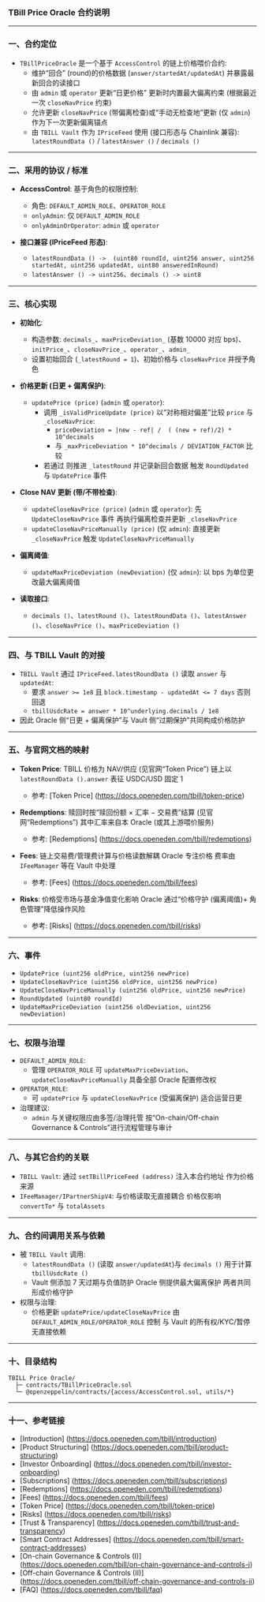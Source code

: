 ### TBill Price Oracle 合约说明  

---

### 一、合约定位

- `TBillPriceOracle` 是一个基于 `AccessControl` 的链上价格喂价合约: 
  - 维护“回合” (round)的价格数据 (`answer/startedAt/updatedAt`) 并暴露最新回合的读接口 
  - 由 `admin` 或 `operator` 更新“日更价格” 更新时内置最大偏离约束 (根据最近一次 `closeNavPrice` 约束) 
  - 允许更新 `closeNavPrice` (带偏离检查)或“手动无检查地”更新 (仅 `admin`) 作为下一次更新偏离锚点 
  - 由 `TBILL Vault` 作为 `IPriceFeed` 使用 (接口形态与 Chainlink 兼容): `latestRoundData ()` / `latestAnswer ()` / `decimals ()`

---

### 二、采用的协议 / 标准

- **AccessControl**: 基于角色的权限控制: 
  - 角色: `DEFAULT_ADMIN_ROLE`、`OPERATOR_ROLE`
  - `onlyAdmin`: 仅 `DEFAULT_ADMIN_ROLE`
  - `onlyAdminOrOperator`: `admin` 或 `operator`

- **接口兼容 (IPriceFeed 形态)**: 
  - `latestRoundData () ->  (uint80 roundId, uint256 answer, uint256 startedAt, uint256 updatedAt, uint80 answeredInRound)`
  - `latestAnswer () -> uint256`、`decimals () -> uint8`

---

### 三、核心实现

- **初始化**: 
  - 构造参数: `decimals_`、`maxPriceDeviation_` (基数 10000 对应 bps)、`initPrice_`、`closeNavPrice_`、`operator_`、`admin_`
  - 设置初始回合 (`_latestRound = 1`)、初始价格与 `closeNavPrice` 并授予角色

- **价格更新 (日更 + 偏离保护)**: 
  - `updatePrice (price)` (`admin` 或 `operator`): 
    - 调用 `_isValidPriceUpdate (price)` 以“对称相对偏差”比较 `price` 与 `_closeNavPrice`: 
      - `priceDeviation = |new - ref| /  ( (new + ref)/2) * 10^decimals`
      - 与 `_maxPriceDeviation * 10^decimals / DEVIATION_FACTOR` 比较
    - 若通过 则推进 `_latestRound` 并记录新回合数据 触发 `RoundUpdated` 与 `UpdatePrice` 事件

- **Close NAV 更新 (带/不带检查)**: 
  - `updateCloseNavPrice (price)` (`admin` 或 `operator`): 先 `UpdateCloseNavPrice` 事件 再执行偏离检查并更新 `_closeNavPrice`
  - `updateCloseNavPriceManually (price)` (仅 `admin`): 直接更新 `_closeNavPrice` 触发 `UpdateCloseNavPriceManually`

- **偏离阈值**: 
  - `updateMaxPriceDeviation (newDeviation)` (仅 `admin`): 以 bps 为单位更改最大偏离阈值

- **读取接口**: 
  - `decimals ()`、`latestRound ()`、`latestRoundData ()`、`latestAnswer ()`、`closeNavPrice ()`、`maxPriceDeviation ()`

---

### 四、与 TBILL Vault 的对接

- `TBILL Vault` 通过 `IPriceFeed.latestRoundData ()` 读取 `answer` 与 `updatedAt`: 
  - 要求 `answer >= 1e8` 且 `block.timestamp - updatedAt <= 7 days` 否则回退 
  - `tbillUsdcRate = answer * 10^underlying.decimals / 1e8`
- 因此 Oracle 侧“日更 + 偏离保护”与 Vault 侧“过期保护”共同构成价格防护

---

### 五、与官网文档的映射

- **Token Price**: TBILL 价格为 NAV/供应 (见官网“Token Price”) 链上以 `latestRoundData ().answer` 表征 USDC/USD 固定 1
  - 参考: [Token Price] (https://docs.openeden.com/tbill/token-price)

- **Redemptions**: 赎回时按“赎回份额 × 汇率 − 交易费”结算 (见官网“Redemptions”) 其中汇率来自本 Oracle (或其上游喂价服务)
  - 参考: [Redemptions] (https://docs.openeden.com/tbill/redemptions)

- **Fees**: 链上交易费/管理费计算与价格读数解耦 Oracle 专注价格 费率由 `IFeeManager` 等在 Vault 中处理
  - 参考: [Fees] (https://docs.openeden.com/tbill/fees)

- **Risks**: 价格受市场与基金净值变化影响 Oracle 通过“价格守护 (偏离阈值)+ 角色管理”降低操作风险
  - 参考: [Risks] (https://docs.openeden.com/tbill/risks)

---

### 六、事件

- `UpdatePrice (uint256 oldPrice, uint256 newPrice)`
- `UpdateCloseNavPrice (uint256 oldPrice, uint256 newPrice)`
- `UpdateCloseNavPriceManually (uint256 oldPrice, uint256 newPrice)`
- `RoundUpdated (uint80 roundId)`
- `UpdateMaxPriceDeviation (uint256 oldDeviation, uint256 newDeviation)`

---

### 七、权限与治理

- `DEFAULT_ADMIN_ROLE`: 
  - 管理 `OPERATOR_ROLE` 可 `updateMaxPriceDeviation`、`updateCloseNavPriceManually` 具备全部 Oracle 配置修改权
- `OPERATOR_ROLE`: 
  - 可 `updatePrice` 与 `updateCloseNavPrice` (受偏离保护) 适合运营日更
- 治理建议: 
  - `admin` 与关键权限应由多签/治理托管 按“On-chain/Off-chain Governance & Controls”进行流程管理与审计

---

### 八、与其它合约的关联

- `TBILL Vault`: 通过 `setTBillPriceFeed (address)` 注入本合约地址 作为价格来源
- `IFeeManager/IPartnerShipV4`: 与价格读取无直接耦合 价格仅影响 `convertTo*` 与 `totalAssets`

---

### 九、合约间调用关系与依赖

- 被 `TBILL Vault` 调用: 
  - `latestRoundData ()` (读取 `answer/updatedAt`)与 `decimals ()` 用于计算 `tbillUsdcRate ()` 
  - Vault 侧添加 7 天过期与负值防护 Oracle 侧提供最大偏离保护 两者共同形成价格守护
- 权限与治理: 
  - 价格更新 `updatePrice/updateCloseNavPrice` 由 `DEFAULT_ADMIN_ROLE/OPERATOR_ROLE` 控制 与 Vault 的所有权/KYC/暂停无直接依赖

---

### 十、目录结构

```text
TBILL Price Oracle/
  ├─ contracts/TBillPriceOracle.sol
  └─ @openzeppelin/contracts/{access/AccessControl.sol, utils/*}
```

---

### 十一、参考链接

- [Introduction] (https://docs.openeden.com/tbill/introduction)
- [Product Structuring] (https://docs.openeden.com/tbill/product-structuring)
- [Investor Onboarding] (https://docs.openeden.com/tbill/investor-onboarding)
- [Subscriptions] (https://docs.openeden.com/tbill/subscriptions)
- [Redemptions] (https://docs.openeden.com/tbill/redemptions)
- [Fees] (https://docs.openeden.com/tbill/fees)
- [Token Price] (https://docs.openeden.com/tbill/token-price)
- [Risks] (https://docs.openeden.com/tbill/risks)
- [Trust & Transparency] (https://docs.openeden.com/tbill/trust-and-transparency)
- [Smart Contract Addresses] (https://docs.openeden.com/tbill/smart-contract-addresses)
- [On-chain Governance & Controls  (I)] (https://docs.openeden.com/tbill/on-chain-governance-and-controls-i)
- [Off-chain Governance & Controls  (II)] (https://docs.openeden.com/tbill/off-chain-governance-and-controls-ii)
- [FAQ] (https://docs.openeden.com/tbill/faq)

